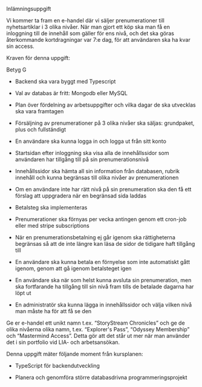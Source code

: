  Inlämningsuppgift

Vi kommer ta fram en e-handel där vi säljer prenumerationer till nyhetsartiklar i 3 olika nivåer. När man gjort ett köp ska man få en inloggning till de innehåll som gäller för ens nivå, och det ska göras återkommande kortdragningar var 7:e dag, för att användaren ska ha kvar sin access.

 


 

Kraven för denna uppgift:

Betyg G

 

- Backend ska vara byggt med Typescript

- Val av databas är fritt: Mongodb eller MySQL

- Plan över fördelning av arbetsuppgifter och vilka dagar de ska utvecklas ska vara framtagen

- Försäljning av prenumerationer på 3 olika nivåer ska säljas: grundpaket, plus och fullständigt

- En användare ska kunna logga in och logga ut från sitt konto

- Startsidan efter inloggning ska visa alla de innehållssidor som användaren har tillgång till på sin prenumerationsnivå

- Innehållssidor ska hämta all sin information från databasen, rubrik innehåll och kunna begränsas till olika nivåer av prenumerationen

- Om en användare inte har rätt nivå på sin prenumeration ska den få ett förslag att uppgradera när en begränsad sida laddas

- Betalsteg ska implementeras

- Prenumerationer ska förnyas per vecka antingen genom ett cron-job eller med stripe subscriptions

- När en prenumerationsbetalning ej går igenom ska rättigheterna begränsas så att de inte längre kan läsa de sidor de tidigare haft tillgång till

- En användare ska kunna betala en förnyelse som inte automatiskt gått igenom, genom att gå igenom betalsteget igen

- En användare ska när som helst kunna avsluta sin prenumeration, men ska fortfarande ha tillgång till sin nivå fram tills de betalade dagarna har löpt ut

- En administratör ska kunna lägga in innehållssidor och välja vilken nivå man måste ha för att få se den

 

Ge er e-handel ett unikt namn t.ex. “StoryStream Chronicles” och ge de olika nivåerna olika namn, t.ex. “Explorer's Pass”, “Odyssey Membership” och “Mastermind Access”. Detta gör att det står ut mer när man använder det i sin portfolio vid LIA- och arbetsansökan.

 

Denna uppgift mäter följande moment från kursplanen:

 

- TypeScript för backendutveckling

- Planera och genomföra större databasdrivna programmeringsprojekt
